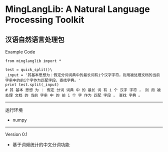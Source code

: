 MingLangLib: A Natural Language Processing Toolkit
=====
汉语自然语言处理包
------
Example Code

    from minglanglib import *

    test = quick_split()\
    _input = '其基本思想为：假定分词词典中的最长词有i个汉字字符，则用被处理文档的当前字串中的前i个字作为匹配字段，查找字典。'
    print test.split(_input)
    # 其 基本 思想 为 ： 假定 分词 词典 中 的 最长 词 有 i 个 汉字 字符 ， 则 用 被 处理 文档 的 当前 字串 中 的 前 i 个 字 作为 匹配 字段 ， 查找 字典 。

------
运行环境
* numpy
------
Version 0.1
* 基于词频统计的中文分词功能
